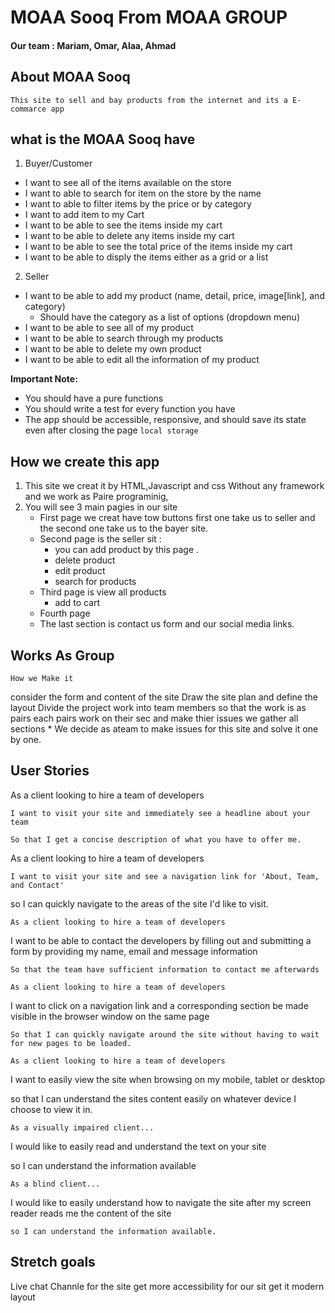 
# MOAA Sooq From MOAA GROUP
#### Our team : Mariam, Omar, Alaa, Ahmad

## About MOAA Sooq ##
    This site to sell and bay products from the internet and its a E-commarce app

## what is the MOAA Sooq have ##
1. Buyer/Customer

* I want to see all of the items available on the store
* I want to able to search for item on the store by the name 
* I want to able to filter items by the price or by category
* I want to add item to my Cart
* I want to be able to see the items inside my cart
* I want to be able to delete any items inside my cart
* I want to be able to see the total price of the items inside my cart
* I want to be able to disply the items either as a grid or a list
 
2. Seller
* I want to be able to add my product (name, detail, price, image[link], and category)
  * Should have the category as a list of options (dropdown menu)
* I want to be able to see all of my product
* I want to be able to search through my products
* I want to be able to delete my own product
* I want to be able to edit all the information of my product


**Important Note:** 
- You should have a pure functions 
- You should write a test for every function you have
- The app should be accessible, responsive, and should save its state even after closing the page `local storage`

## How we create this app ##
1. This site we creat it by HTML,Javascript and css Without any framework and we work as Paire programinig, 
2. You will see 3 main pagies in our site 
    * First page we creat have tow buttons
     first one take us to seller and the second one take us to the bayer site. 
    * Second page is the seller sit :
      - you can add product by this page .
      - delete product
      - edit product
      - search for products
    * Third page is view all products
        - add to cart
    * Fourth page 
    * The last section is contact us form and our social media links.

## Works As Group 
 `How we Make it`

 consider the form and content of the site
 Draw the site plan and define the layout
 Divide the project work into team members so that the work is as pairs
 each pairs work on their sec and make thier issues
 we gather all sections 
    * We decide as ateam to make issues for this site and solve it one by one.

## User Stories
As a client looking to hire a team of developers

`I want to visit your site and immediately see a headline about your team`

`So that I get a concise description of what you have to offer me.`

As a client looking to hire a team of developers

`I want to visit your site and see a navigation link for 'About, Team, and Contact'`

so I can quickly navigate to the areas of the site I'd like to visit.

`As a client looking to hire a team of developers`

I want to be able to contact the developers by filling out and submitting a form by providing my name, email and message information

`So that the team have sufficient information to contact me afterwards`

`As a client looking to hire a team of developers`

I want to click on a navigation link and a corresponding section be made visible in the browser window on the same page

`So that I can quickly navigate around the site without having to wait for new pages to be loaded.`

`As a client looking to hire a team of developers`

I want to easily view the site when browsing on my mobile, tablet or desktop

so that I can understand the sites content easily on whatever device I choose to view it in.

`As a visually impaired client...`

I would like to easily read and understand the text on your site

so I can understand the information available

`As a blind client...`

I would like to easily understand how to navigate the site after my screen reader reads me the content of the site

`so I can understand the information available.`

## Stretch goals
Live chat
Channle for the site
get more accessibility for our sit
get it modern layout 
